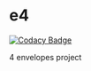 # e4

[![Codacy Badge](https://api.codacy.com/project/badge/Grade/ffc644726a5e4f17aacbd3f06d509543)](https://www.codacy.com/app/alexbe/4k?utm_source=github.com&utm_medium=referral&utm_content=obezpalko/4k&utm_campaign=badger)

4 envelopes project

